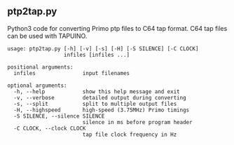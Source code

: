 ## ptp2tap.py

Python3 code for converting Primo ptp files to C64 tap format. C64 tap files can be used with TAPUINO.

	usage: ptp2tap.py [-h] [-v] [-s] [-H] [-S SILENCE] [-C CLOCK]
	                  infiles [infiles ...]

	positional arguments:
	  infiles               input filenames

	optional arguments:
	  -h, --help            show this help message and exit
	  -v, --verbose         detailed output during converting
	  -s, --split           split to multiple output files
	  -H, --highspeed       high-speed (3.75MHz) Primo timings
	  -S SILENCE, --silence SILENCE
	                        silence in ms before program header
	  -C CLOCK, --clock CLOCK
	                        tap file clock frequency in Hz
